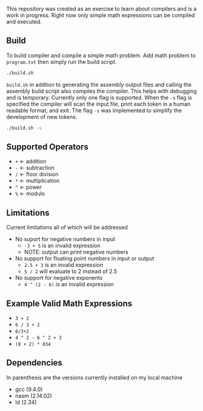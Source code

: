 This repository was created as an exercise to learn about compilers and is a work in progress. Right now only simple math expressions can be compiled and executed.

## Build

To build compiler and compile a simple math problem. Add math problem to `program.txt` then simply run the build script.

```bash
./build.sh
```
`build.sh` in addtion to generating the assembly output files and calling the assembly build script also compiles the compiler. This helps with debugging and is temporary. Currently only one flag is supported. When the `-s` flag is specified the compiler will scan the input file, print each token in a human readable format, and exit. The flag `-s` was implemented to simplify the development of new tokens. 
```bash
./build.sh -s
```

## Supported Operators
- `+`  <- addition
- `-`  <- subtraction
- `/`  <- floor division
- `*`  <- multiplication
- `^`  <- power
- `%`  <- modulo

## Limitations

Current limitations all of which will be addressed
- No suport for negative numbers in input
    - `-3 + 5` is an invalid expression
    - NOTE: output can print negative numbers
- No support for floating point numbers in input or output
    - `2.5 + 3` is an invalid expression
    - `5 / 2` will evaluate to 2 instead of 2.5  
- No support for negative exponents
    - `4 ^ (2 - 6)` is an invalid expression

## Example Valid Math Expressions
- `3 + 2`
- `6 / 3 + 2`
- `6/3+2`
- `4 ^ 2 - 6 ^ 2 + 3`
- `(8 + 2) * 834`

## Dependencies
In parenthesis are the versions currently installed on my local machine
- gcc (9.4.0)
- nasm (2.14.02)
- ld (2.34)
